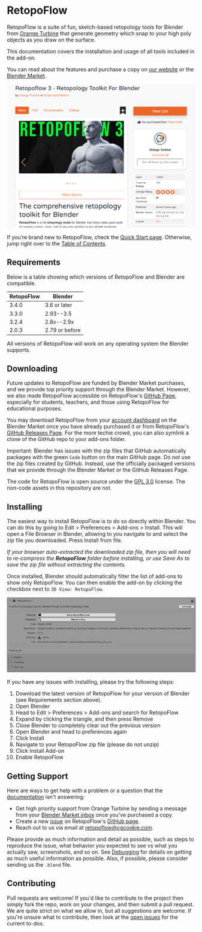 # RetopoFlow

RetopoFlow is a suite of fun, sketch-based retopology tools for Blender from [Orange Turbine](https://orangeturbine.com) that generate geometry which snap to your high poly objects as you draw on the surface.

This documentation covers the installation and usage of all tools included in the add-on.

You can read about the features and purchase a copy on [our website](https://orangeturbine.com/downloads/retopoflow) or the [Blender Market](https://blendermarket.com/products/retopoflow/).

![Blender Market](help/images/blendermarket_screenshot.png)

If you’re brand new to RetopoFlow, check the [Quick Start page](https://docs.retopoflow.com/quick_start.html).
Otherwise, jump right over to the [Table of Contents](https://docs.retopoflow.com/table_of_contents.html).


## Requirements

Below is a table showing which versions of RetopoFlow and Blender are compatible.

| RetopoFlow |    Blender     |
| ---------- | -------------- |
|   3.4.0    | 3.6 or later   |
|   3.3.0    | 2.93--3.5      |
|   3.2.4    | 2.8x--2.9x     |
|   2.0.3    | 2.79 or before |

All versions of RetopoFlow will work on any operating system the Blender supports.


## Downloading

Future updates to RetopoFlow are funded by Blender Market purchases, and we provide top priority support through the Blender Market.
However, we also made RetopoFlow accessible on RetopoFlow's [GitHub Page](https://github.com/CGCookie/retopoflow), especially for students, teachers, and those using RetopoFlow for educational purposes.

You may download RetopoFlow from your [account dashboard](https://blendermarket.com/account/orders) on the Blender Market once you have already purchased it or from RetopoFlow's [GitHub Releases Page](https://github.com/CGCookie/retopoflow/releases).
For the more techie crowd, you can also symlink a clone of the GitHub repo to your add-ons folder.

Important: Blender has issues with the zip files that GitHub automatically packages with the green `Code` button on the main GitHub page.
Do _not_ use the zip files created by GitHub.
Instead, use the officially packaged versions that we provide through the Blender Market or the GitHub Releases Page.

The code for RetopoFlow is open source under the [GPL 3.0](https://www.gnu.org/licenses/gpl-3.0.en.html) license.
The non-code assets in this repository are not.


## Installing

The easiest way to install RetopoFlow is to do so directly within Blender.
You can do this by going to Edit > Preferences > Add-ons > Install.
This will open a File Browser in Blender, allowing to you navigate to and select the zip file you downloaded.
Press Install from file.

_If your browser auto-extracted the downloaded zip file, then you will need to re-compress the **RetopoFlow** folder before installing, or use Save As to save the zip file without extracting the contents._

Once installed, Blender should automatically filter the list of add-ons to show only RetopoFlow.
You can then enable the add-on by clicking the checkbox next to `3D View: RetopoFlow`.

![Installing RetopoFlow](help/images/install.png)

If you have any issues with installing, please try the following steps:

1. Download the latest version of RetopoFlow for your version of Blender (see Requirements section above).
2. Open Blender
3. Head to Edit > Preferences > Add-ons and search for RetopoFlow
4. Expand by clicking the triangle, and then press Remove
5. Close Blender to completely clear out the previous version
6. Open Blender and head to preferences again
7. Click Install
8. Navigate to your RetopoFlow zip file (please do not unzip)
9. Click Install Add-on
10. Enable RetopoFlow


## Getting Support

Here are ways to get help with a problem or a question that the [documentation](https://docs.retopoflow.com) isn't answering:

- Get high priority support from Orange Turbine by sending a message from your [Blender Market inbox](https://blendermarket.com/inbox) once you've purchased a copy.
- Create a new [issue](https://github.com/CGCookie/retopoflow/issues/new/choose) on RetopoFlow's [GitHub page](https://github.com/CGCookie/retopoflow).
- Reach out to us via email at [retopoflow@cgcookie.com](mailto:retopoflow@cgcookie.com).

Please provide as much information and detail as possible, such as steps to reproduce the issue, what behavior you expected to see vs what you actually saw, screenshots, and so on.
See [Debugging](https://docs.retopoflow.com/debugging.html) for details on getting as much useful information as possible.
Also, if possible, please consider sending us the `.blend` file.


## Contributing

Pull requests are welcome!
If you'd like to contribute to the project then simply fork the repo, work on your changes, and then submit a pull request.
We are quite strict on what we allow in, but all suggestions are welcome.
If you're unsure what to contribute, then look at the [open issues](https://github.com/CGCookie/retopoflow/issues) for the current to-dos.
